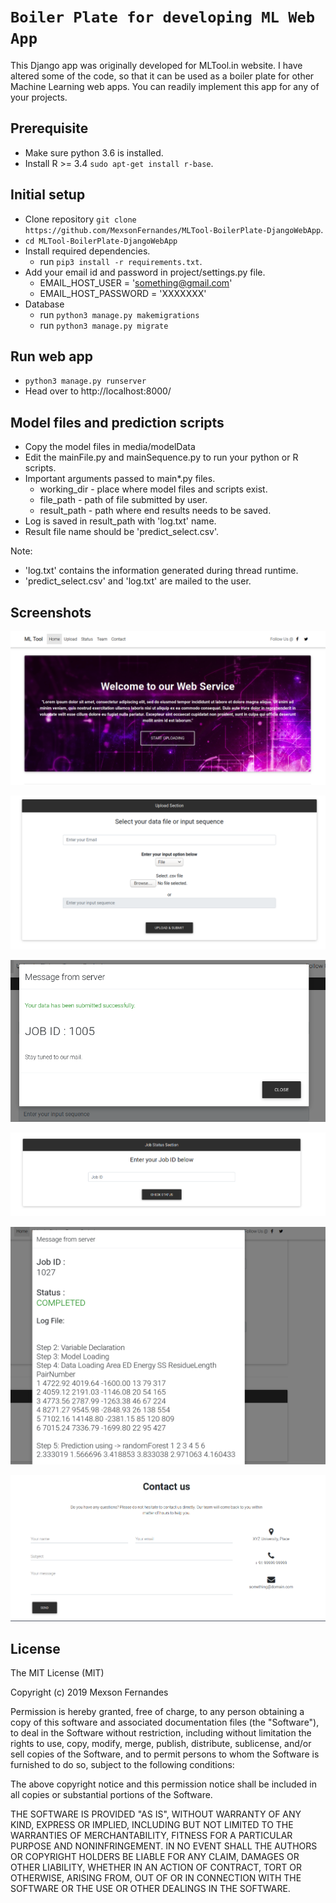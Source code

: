 # `Boiler Plate for developing ML Web App`

This Django app was originally developed for MLTool.in website. I have altered some of the code, so that it can be used as a boiler plate for other Machine Learning web apps. You can readily implement this app for any of your projects.

## Prerequisite
  * Make sure python 3.6 is installed.
  * Install R >= 3.4 `sudo apt-get install r-base`.

## Initial setup
  * Clone repository `git clone https://github.com/MexsonFernandes/MLTool-BoilerPlate-DjangoWebApp`.
  * `cd MLTool-BoilerPlate-DjangoWebApp`
  * Install required dependencies.
    * run `pip3 install -r requirements.txt`.
  * Add your email id and password in project/settings.py file.
    * EMAIL_HOST_USER = 'something@gmail.com'
    * EMAIL_HOST_PASSWORD = 'XXXXXXX'
  * Database
    * run `python3 manage.py makemigrations`
    * run `python3 manage.py migrate`

## Run web app
  * `python3 manage.py runserver`
  * Head over to http://localhost:8000/
  
## Model files and prediction scripts
  * Copy the model files in media/modelData
  * Edit the mainFile.py and mainSequence.py to run your python or R scripts.
  * Important arguments passed to main*.py files.
    * working_dir - place where model files and scripts exist.
    * file_path - path of file submitted by user.
    * result_path - path where end results needs to be saved.
  * Log is saved in result_path with 'log.txt' name.
  * Result file name should be 'predict_select.csv'.

Note: 
  * 'log.txt' contains the information generated during thread runtime.
  * 'predict_select.csv' and 'log.txt' are mailed to the user.

## Screenshots
![Dashboard](images/mltool.png)

![Job Submission](images/mltool4.png)

![Job ID](images/mltool1.png)

![Check Status](images/mltool5.png)

![Status](images/mltool2.png)

![Contact](images/mltool3.png)

## License

The MIT License (MIT)

Copyright (c) 2019 Mexson Fernandes

Permission is hereby granted, free of charge, to any person obtaining a copy of
this software and associated documentation files (the "Software"), to deal in
the Software without restriction, including without limitation the rights to
use, copy, modify, merge, publish, distribute, sublicense, and/or sell copies
of the Software, and to permit persons to whom the Software is furnished to do
so, subject to the following conditions:

The above copyright notice and this permission notice shall be included in all
copies or substantial portions of the Software.

THE SOFTWARE IS PROVIDED "AS IS", WITHOUT WARRANTY OF ANY KIND, EXPRESS OR
IMPLIED, INCLUDING BUT NOT LIMITED TO THE WARRANTIES OF MERCHANTABILITY,
FITNESS FOR A PARTICULAR PURPOSE AND NONINFRINGEMENT. IN NO EVENT SHALL THE
AUTHORS OR COPYRIGHT HOLDERS BE LIABLE FOR ANY CLAIM, DAMAGES OR OTHER
LIABILITY, WHETHER IN AN ACTION OF CONTRACT, TORT OR OTHERWISE, ARISING FROM,
OUT OF OR IN CONNECTION WITH THE SOFTWARE OR THE USE OR OTHER DEALINGS IN THE
SOFTWARE.
